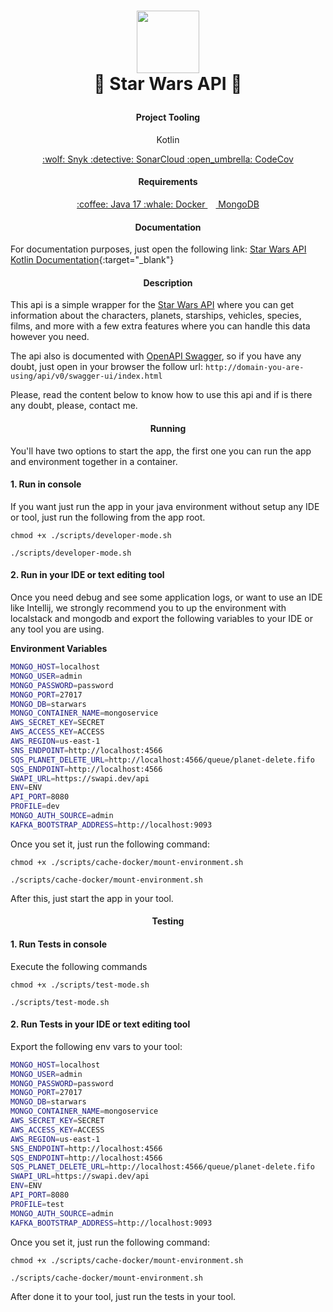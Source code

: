 # <p align="center"> <img src="https://cdn.jsdelivr.net/gh/devicons/devicon/icons/kotlin/kotlin-plain-wordmark.svg" width=100 /> <br> :space_invader: Star Wars API :space_invader:</p>


#### <p align="center"> Project Tooling </p>

<div align="center"> 
    <p> Kotlin</p>
    <a href="https://app.snyk.io/org/eddiescj/projects" target="_blank">:wolf: Snyk </a>
    <a href="https://sonarcloud.io/summary/new_code?id=EddieSCJ_starwars-api-kotlin" target="_blank">:detective: SonarCloud </a>
    <a href="https://app.codecov.io/gh/EddieSCJ/starwars-api-kotlin/" target="_blank">:open_umbrella: CodeCov </a>
</div>

#### <p align="center"> Requirements </p>

<div align="center"> 
    <a href="https://www.oracle.com/java/technologies/javase/jdk17-archive-downloads.html" target="_blank">:coffee: Java 17 </a>
    <a href="https://docs.docker.com/get-docker/" target="_blank"> :whale: Docker </a>
    <a href="https://docs.docker.com/get-docker/" target="_blank"> <img width="13" src="https://raw.githubusercontent.com/davzoku/emoji.ico/master/devicon/mongodb-original.ico"> MongoDB </a>
</div>

#### <p align="center"> Documentation </p> 
For documentation purposes, just open the following link: [Star Wars API Kotlin Documentation](https://eddiescj.github.io/starwars-api-kotlin/){:target="_blank"}


#### <p align="center"> Description </p>

This api is a simple wrapper for the [Star Wars API](https://swapi.dev/) where you can get information about the characters,
planets, starships, vehicles, species, films, and more with a few extra features where you can handle this data however you
need.

The api also is documented with [OpenAPI Swagger](https://swagger.io/specification/), so if you have any doubt, just open in your browser the follow url: `http://domain-you-are-using/api/v0/swagger-ui/index.html`

Please, read the content below to know how to use this api and if is there any doubt, please, contact me.

#### <p align="center"> Running </p>

You'll have two options to start the app, the first one you can run the app and environment together
in a container.

#### 1. Run in console
If you want just run the app in your java environment without setup any IDE or tool, just run the following
from the app root.

```
chmod +x ./scripts/developer-mode.sh

./scripts/developer-mode.sh
```

#### 2. Run in your IDE or text editing tool
Once you need debug and see some application logs, or want to use an IDE like Intellij, we strongly 
recommend you to up the environment with localstack and mongodb and export the following variables to
your IDE or any tool you are using.

**Environment Variables**
```bash
MONGO_HOST=localhost
MONGO_USER=admin
MONGO_PASSWORD=password
MONGO_PORT=27017
MONGO_DB=starwars
MONGO_CONTAINER_NAME=mongoservice
AWS_SECRET_KEY=SECRET
AWS_ACCESS_KEY=ACCESS
AWS_REGION=us-east-1
SNS_ENDPOINT=http://localhost:4566
SQS_PLANET_DELETE_URL=http://localhost:4566/queue/planet-delete.fifo
SQS_ENDPOINT=http://localhost:4566
SWAPI_URL=https://swapi.dev/api
ENV=ENV
API_PORT=8080
PROFILE=dev
MONGO_AUTH_SOURCE=admin
KAFKA_BOOTSTRAP_ADDRESS=http://localhost:9093
```

Once you set it, just run the following command:

```
chmod +x ./scripts/cache-docker/mount-environment.sh

./scripts/cache-docker/mount-environment.sh
```

After this, just start the app in your tool.

#### <p align="center"> Testing </p>

#### 1. Run Tests in console

Execute the following commands
```
chmod +x ./scripts/test-mode.sh

./scripts/test-mode.sh
```

#### 2. Run Tests in your IDE or text editing tool

Export the following env vars to your tool:
```bash
MONGO_HOST=localhost
MONGO_USER=admin
MONGO_PASSWORD=password
MONGO_PORT=27017
MONGO_DB=starwars
MONGO_CONTAINER_NAME=mongoservice
AWS_SECRET_KEY=SECRET
AWS_ACCESS_KEY=ACCESS
AWS_REGION=us-east-1
SNS_ENDPOINT=http://localhost:4566
SQS_ENDPOINT=http://localhost:4566
SQS_PLANET_DELETE_URL=http://localhost:4566/queue/planet-delete.fifo
SWAPI_URL=https://swapi.dev/api
ENV=ENV
API_PORT=8080
PROFILE=test
MONGO_AUTH_SOURCE=admin
KAFKA_BOOTSTRAP_ADDRESS=http://localhost:9093
```

Once you set it, just run the following command:

```
chmod +x ./scripts/cache-docker/mount-environment.sh

./scripts/cache-docker/mount-environment.sh
```

After done it to your tool, just run the tests in your tool.
